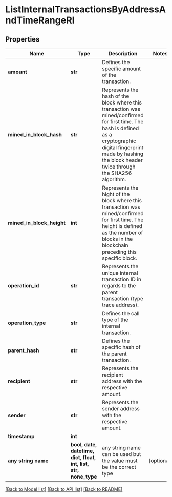 # ListInternalTransactionsByAddressAndTimeRangeRI


## Properties
Name | Type | Description | Notes
------------ | ------------- | ------------- | -------------
**amount** | **str** | Defines the specific amount of the transaction. | 
**mined_in_block_hash** | **str** | Represents the hash of the block where this transaction was mined/confirmed for first time. The hash is defined as a cryptographic digital fingerprint made by hashing the block header twice through the SHA256 algorithm. | 
**mined_in_block_height** | **int** | Represents the hight of the block where this transaction was mined/confirmed for first time. The height is defined as the number of blocks in the blockchain preceding this specific block. | 
**operation_id** | **str** | Represents the unique internal transaction ID in regards to the parent transaction (type trace address). | 
**operation_type** | **str** | Defines the call type of the internal transaction. | 
**parent_hash** | **str** | Defines the specific hash of the parent transaction. | 
**recipient** | **str** | Represents the recipient address with the respective amount. | 
**sender** | **str** | Represents the sender address with the respective amount. | 
**timestamp** | **int** |  | 
**any string name** | **bool, date, datetime, dict, float, int, list, str, none_type** | any string name can be used but the value must be the correct type | [optional]

[[Back to Model list]](../README.md#documentation-for-models) [[Back to API list]](../README.md#documentation-for-api-endpoints) [[Back to README]](../README.md)


